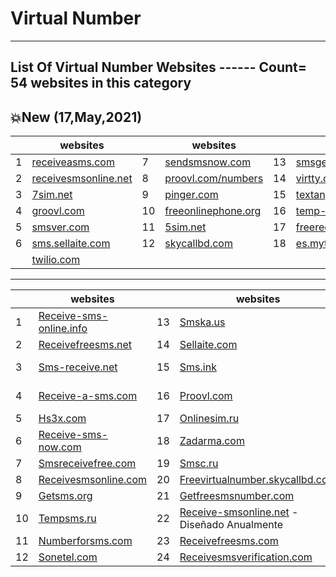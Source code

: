 # Virtual Number

---

## List Of Virtual Number Websites ------ Count= 54 websites in this category
## 💥New (17,May,2021)

| | websites | | websites | | websites |
|--------|--------|--------|--------|--------|--------|
| 1 | [receiveasms.com](http://receiveasms.com/) | 7 | [sendsmsnow.com](http://sendsmsnow.com/) | 13 | [smsget.net/free/ru](http://smsget.net/free/ru/) |
| 2 | [receivesmsonline.net](http://receivesmsonline.net/) | 8 | [proovl.com/numbers](http://proovl.com/numbers/) | 14 | [virtty.com/fa](http://virtty.com/fa/) |
| 3 | [7sim.net](http://7sim.net/) | 9 | [pinger.com](http://pinger.com/) | 15 | [textanywhere.com](http://textanywhere.com/) |
| 4 | [groovl.com](http://groovl.com/) | 10 | [freeonlinephone.org](http://freeonlinephone.org/) | 16 | [temp-mails.com](http://temp-mails.com/) |
| 5 | [smsver.com](http://smsver.com/) | 11 | [5sim.net](http://5sim.net/) | 17 | [freereceivesmsonline.com](http://freereceivesmsonline.com/) |
| 6 | [sms.sellaite.com](http://sms.sellaite.com/) | 12 | [skycallbd.com](http://skycallbd.com/) | 18 | [es.mytrashmobile.com/numeros](http://es.mytrashmobile.com/numeros/)  |
| | [twilio.com](https://www.twilio.com/) | | | | |

---

| | websites | | websites | | websites |
|--------|--------|--------|--------|--------|--------|
| 1 | [Receive-sms-online.info](http://receive-sms-online.info/)  | 13 | [Smska.us](http://smska.us/) | 25 | [Sms-online.co](http://sms-online.co/)  |
| 2 | [Receivefreesms.net](http://receivefreesms.net/)  | 14 | [Sellaite.com](http://sellaite.com/) | 26 | [Ireceivesmsonline.com](http://ireceivesmsonline.com/)  |
| 3 | [Sms-receive.net](http://sms-receive.net/)  | 15 | [Sms.ink](http://sms.ink/)  | 27 | [Receive-sms-online.com](http://receive-sms-online.com/) |
| 4 | [Receive-a-sms.com](http://receive-a-sms.com/)  | 16 | [Proovl.com](http://proovl.com/) | 28 | [Receive-sms-free.com](http://receive-sms-free.com/)  |
| 5 | [Hs3x.com](http://hs3x.com/)  | 17 | [Onlinesim.ru](http://onlinesim.ru/)  | 29 | [Esendex.com.au](http://esendex.com.au/) |
| 6 | [Receive-sms-now.com](http://receive-sms-now.com/) | 18 | [Zadarma.com](http://zadarma.com/) | 30 | [Receivesmsonline.in](http://receivesmsonline.in/)  |
| 7 | [Smsreceivefree.com](http://smsreceivefree.com/)  | 19 | [Smsc.ru](http://smsc.ru/) | 31 | [Mytrashmobile.com](http://mytrashmobile.com/)  |
| 8 | [Receivesmsonline.com](http://receivesmsonline.com/)  | 20 | [Freevirtualnumber.skycallbd.com](http://freevirtualnumber.skycallbd.com/)  | 32 | [Receivesmsonline.me](http://receivesmsonline.me/)  |
| 9 | [Getsms.org](http://getsms.org/) | 21 | [Getfreesmsnumber.com](http://getfreesmsnumber.com/)  | 33 | [Mfreesms.com](http://mfreesms.com/)  |
| 10 | [Tempsms.ru](http://tempsms.ru/) | 22 | [Receive-smsonline.net](http://receive-smsonline.net/) - Diseñado Anualmente | 34 | [Spryng.nl](http://spryng.nl/)  |
| 11 | [Numberforsms.com](http://numberforsms.com/) | 23 | [Receivefreesms.com](http://receivefreesms.com/) | 35 | [Smsreceiveonline.com](http://smsreceiveonline.com/)  |
| 12 | [Sonetel.com](http://sonetel.com/)  | 24 | [Receivesmsverification.com](http://receivesmsverification.com/)  | 36 | [Smsget.net](http://smsget.net/) |
 
